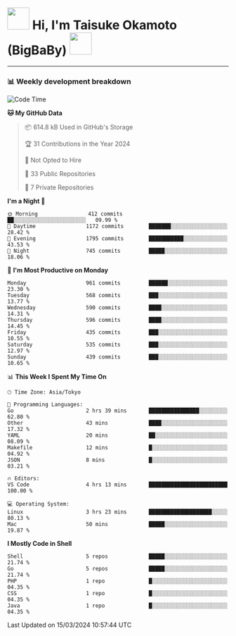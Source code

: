 <!-- Title -->
<h1>
    <img src="https://media.tenor.com/TlyRveJkgo4AAAAi/cloud-cloud-strife.gif" width="50"/> 
    Hi, I'm Taisuke Okamoto (BigBaBy) 
    <img src="https://media.tenor.com/TlyRveJkgo4AAAAi/cloud-cloud-strife.gif" width="50"/>
</h1>

---

<h3> 📊 Weekly development breakdown </h3>
<!-- waka-readme-stats -->

<!--START_SECTION:waka-->
![Code Time](http://img.shields.io/badge/Code%20Time-1%2C701%20hrs%2022%20mins-blue)

**🐱 My GitHub Data** 

> 📦 614.8 kB Used in GitHub's Storage 
 > 
> 🏆 31 Contributions in the Year 2024
 > 
> 🚫 Not Opted to Hire
 > 
> 📜 33 Public Repositories 
 > 
> 🔑 7 Private Repositories 
 > 
**I'm a Night 🦉** 

```text
🌞 Morning                412 commits         ██░░░░░░░░░░░░░░░░░░░░░░░   09.99 % 
🌆 Daytime                1172 commits        ███████░░░░░░░░░░░░░░░░░░   28.42 % 
🌃 Evening                1795 commits        ███████████░░░░░░░░░░░░░░   43.53 % 
🌙 Night                  745 commits         █████░░░░░░░░░░░░░░░░░░░░   18.06 % 
```
📅 **I'm Most Productive on Monday** 

```text
Monday                   961 commits         ██████░░░░░░░░░░░░░░░░░░░   23.30 % 
Tuesday                  568 commits         ███░░░░░░░░░░░░░░░░░░░░░░   13.77 % 
Wednesday                590 commits         ████░░░░░░░░░░░░░░░░░░░░░   14.31 % 
Thursday                 596 commits         ████░░░░░░░░░░░░░░░░░░░░░   14.45 % 
Friday                   435 commits         ███░░░░░░░░░░░░░░░░░░░░░░   10.55 % 
Saturday                 535 commits         ███░░░░░░░░░░░░░░░░░░░░░░   12.97 % 
Sunday                   439 commits         ███░░░░░░░░░░░░░░░░░░░░░░   10.65 % 
```


📊 **This Week I Spent My Time On** 

```text
🕑︎ Time Zone: Asia/Tokyo

💬 Programming Languages: 
Go                       2 hrs 39 mins       ████████████████░░░░░░░░░   62.80 % 
Other                    43 mins             ████░░░░░░░░░░░░░░░░░░░░░   17.32 % 
YAML                     20 mins             ██░░░░░░░░░░░░░░░░░░░░░░░   08.09 % 
Makefile                 12 mins             █░░░░░░░░░░░░░░░░░░░░░░░░   04.92 % 
JSON                     8 mins              █░░░░░░░░░░░░░░░░░░░░░░░░   03.21 % 

🔥 Editors: 
VS Code                  4 hrs 13 mins       █████████████████████████   100.00 % 

💻 Operating System: 
Linux                    3 hrs 23 mins       ████████████████████░░░░░   80.13 % 
Mac                      50 mins             █████░░░░░░░░░░░░░░░░░░░░   19.87 % 
```

**I Mostly Code in Shell** 

```text
Shell                    5 repos             █████░░░░░░░░░░░░░░░░░░░░   21.74 % 
Go                       5 repos             █████░░░░░░░░░░░░░░░░░░░░   21.74 % 
PHP                      1 repo              █░░░░░░░░░░░░░░░░░░░░░░░░   04.35 % 
CSS                      1 repo              █░░░░░░░░░░░░░░░░░░░░░░░░   04.35 % 
Java                     1 repo              █░░░░░░░░░░░░░░░░░░░░░░░░   04.35 % 
```




 Last Updated on 15/03/2024 10:57:44 UTC
<!--END_SECTION:waka-->
